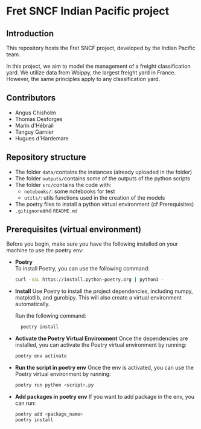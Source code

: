 # **Fret SNCF** Indian Pacific project

## **Introduction**

This repository hosts the Fret SNCF project, developed by the Indian Pacific team.

In this project, we aim to model the management of a freight classification yard. We utilize data from Woippy, the largest freight yard in France. However, the same principles apply to any classification yard.

## **Contributors**

- Angus Chisholm
- Thomas Desforges
- Marin d'Hébrail
- Tanguy Garnier
- Hugues d'Hardemare

## **Repository structure**

- The folder `data/`contains the instances (already uploaded in the folder)
- The folder `outputs/`contains some of the outputs of the python scripts
- The folder `src/`contains the code with:
  - `notebooks/`: some notebooks for test
  - `utils/`: utils functions used in the creation of the models
- The poetry files to install a python virtual environment (cf Prerequisites)
- `.gitignore`and `README.md`

## **Prerequisites (virtual environment)**

Before you begin, make sure you have the following installed on your machine to use the poetry env:

- **Poetry**  
  To install Poetry, you can use the following command:

  ```bash
  curl -sSL https://install.python-poetry.org | python3 -
  ```

- **Install**
  Use Poetry to install the project dependencies, including numpy, matplotlib, and gurobipy.
  This will also create a virtual environment automatically.

  Run the following command:

  ```bash
    poetry install
  ```

- **Activate the Poetry Virtual Environment**
  Once the dependencies are installed, you can activate the Poetry virtual environment by running:

  ```bash
  poetry env activate
  ```

- **Run the script in poetry env**
  Once the env is activated, you can use the Poetry virtual environment by running:

  ```bash
  poetry run python <script>.py
  ```

- **Add packages in poetry env**
  If you want to add package in the env, you can run:

  ```bash
  poetry add <package_name>
  poetry install
  ```
